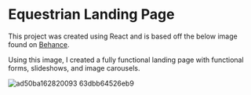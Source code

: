 # Equestrian Landing Page

This project was created using React and is based off the below image found on <a href="https://www.behance.net/gallery/162820093/Landing-page-for-equestrian-club?tracking_source=search_projects%7Cwebsite+design+horse" target="_blank">Behance</a>. 

Using this image, I created a fully functional landing page with functional forms, slideshows, and image carousels.

![ad50ba162820093 63dbb64526eb9](https://github.com/Ollebac/equestrian-landing-page/assets/96888356/6433d555-2f70-4521-8227-7a6d828a0b52)
